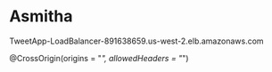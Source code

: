 # Asmitha
TweetApp-LoadBalancer-891638659.us-west-2.elb.amazonaws.com

@CrossOrigin(origins = "*", allowedHeaders = "*")
